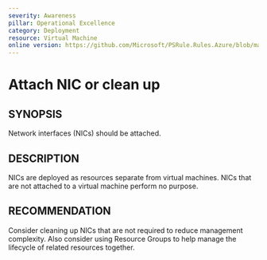 ```yaml
---
severity: Awareness
pillar: Operational Excellence
category: Deployment
resource: Virtual Machine
online version: https://github.com/Microsoft/PSRule.Rules.Azure/blob/main/docs/en/rules/Azure.VM.NICAttached.md
---
```


# Attach NIC or clean up

## SYNOPSIS

Network interfaces (NICs) should be attached.

## DESCRIPTION

NICs are deployed as resources separate from virtual machines.
NICs that are not attached to a virtual machine perform no purpose.

## RECOMMENDATION

Consider cleaning up NICs that are not required to reduce management complexity.
Also consider using Resource Groups to help manage the lifecycle of related resources together.
